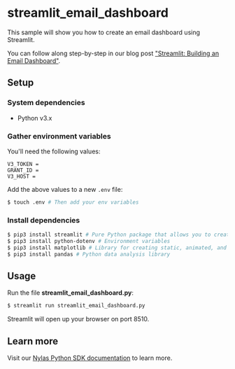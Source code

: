 # streamlit_email_dashboard

This sample will show you how to create an email dashboard using Streamlit.

You can follow along step-by-step in our blog post ["Streamlit: Building an Email Dashboard"](https://www.nylas.com/blog/streamlit-building-an-email-dashboard/).

## Setup

### System dependencies

- Python v3.x

### Gather environment variables

You'll need the following values:

```text
V3_TOKEN =
GRANT_ID =
V3_HOST = 
```

Add the above values to a new `.env` file:

```bash
$ touch .env # Then add your env variables
```

### Install dependencies

```bash
$ pip3 install streamlit # Pure Python package that allows you to create data scripts into web apps in minutes
$ pip3 install python-dotenv # Environment variables
$ pip3 install matplotlib # Library for creating static, animated, and interactive visualizations
$ pip3 install pandas # Python data analysis library
```

## Usage

Run the file **streamlit_email_dashboard.py**:

```bash
$ streamlit run streamlit_email_dashboard.py
```

Streamlit will open up your browser on port 8510.

## Learn more

Visit our [Nylas Python SDK documentation](https://developer.nylas.com/docs/developer-tools/sdk/python-sdk/) to learn more.
